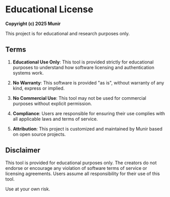 # Educational License

**Copyright (c) 2025 Munir**

This project is for educational and research purposes only.

## Terms

1. **Educational Use Only**: This tool is provided strictly for educational purposes to understand how software licensing and authentication systems work.

2. **No Warranty**: This software is provided "as is", without warranty of any kind, express or implied.

3. **No Commercial Use**: This tool may not be used for commercial purposes without explicit permission.

4. **Compliance**: Users are responsible for ensuring their use complies with all applicable laws and terms of service.

5. **Attribution**: This project is customized and maintained by Munir based on open source projects.

## Disclaimer

This tool is provided for educational purposes only. The creators do not endorse or encourage any violation of software terms of service or licensing agreements. Users assume all responsibility for their use of this tool.

Use at your own risk.